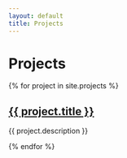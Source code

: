 ```yaml
---
layout: default
title: Projects
---
```


# Projects

<div class="project-grid">
  {% for project in site.projects %}
    <div class="project-card">
      <h2>
        <a href="{{ project.url | relative_url }}">{{ project.title }}</a>
      </h2>
      <p>{{ project.description }}</p>
    </div>
  {% endfor %}
</div>